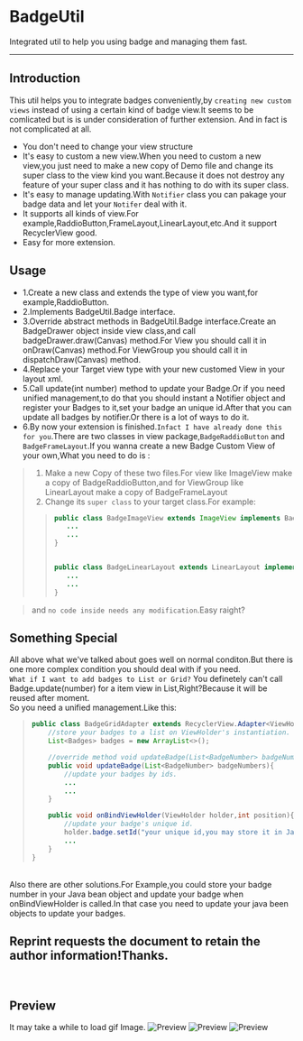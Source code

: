 # BadgeUtil
Integrated util to help you using badge and managing them fast.

---
## Introduction

This util helps you to integrate badges conveniently,by `creating new custom views` instead of using a certain kind of badge view.It seems to be comlicated but is is under consideration of further extension. And in fact is not complicated at all.<br>
* You don't need to change your view structure
* It's easy to custom a new view.When you need to custom a new view,you just need to make a new copy of Demo file and change its super class to the view kind you want.Because it does not destroy any feature of your super class and it has nothing to do with its super class.
* It's easy to manage updating.With `Notifier` class you can pakage your badge data and let your `Notifer` deal with it.
* It supports all kinds of view.For example,RaddioButton,FrameLayout,LinearLayout,etc.And it support RecyclerView good.
* Easy for more extension.
  
## Usage
* 1.Create a new class and extends the type of view you want,for example,RaddioButton.
* 2.Implements BadgeUtil.Badge interface.
* 3.Override abstract methods in BadgeUtil.Badge interface.Create an BadgeDrawer object inside view class,and call badgeDrawer.draw(Canvas) method.For View you should call it in onDraw(Canvas) method.For ViewGroup you should call it in dispatchDraw(Canvas) method.
* 4.Replace your Target view type with your new customed View in your layout xml.
* 5.Call update(int number) method to update your Badge.Or if you need unified management,to do that you should instant a Notifier object and register your Badges to it,set your badge an unique id.After that you can update all badges by notifier.Or there is a lot of ways to do it.
* 6.By now your extension is finished.`Infact I have already done this for you`.There are two classes in view package,`BadgeRaddioButton` and `BadgeFrameLayout`.If you wanna create a new Badge Custom View of your own,What you need to do is : 
> 1) Make a new Copy of these two files.For view like ImageView make a copy of BadgeRaddioButton,and for ViewGroup like LinearLayout make a copy of BadgeFrameLayout
> 2) Change its `super class` to your target class.For example:
>> ```Java
>>public class BadgeImageView extends ImageView implements BadgeUtil.Badge {
>>    ...
>>    ...
>>}
>>
>>
>>public class BadgeLinearLayout extends LinearLayout implements BadgeUtil.Badge {
>>    ...
>>    ...
>>}

> and `no code inside needs any modification`.Easy raight?

## Something Special
All above what we've talked about goes well on normal conditon.But there is one more complex condition you should deal with if you need.<br>
`What if I want to add badges to List or Grid?`
You definetely can't call Badge.update(number) for a item view in List,Right?Because it will be reused after moment.<br>
So you need a unified management.Like this:<br>
> ```Java
> public class BadgeGridAdapter extends RecyclerView.Adapter<ViewHolder> implements BadgeUtil.UpdateAble{
>     //store your badges to a list on ViewHolder's instantiation.
>     List<Badges> badges = new ArrayList<>();
>
>     //override method void updateBadge(List<BadgeNumber> badgeNumbers)
>     public void updateBadge(List<BadgeNumber> badgeNumbers){
>         //update your badges by ids.
>         ...
>         ...
>     }
>
>     public void onBindViewHolder(ViewHolder holder,int position){
>         //update your badge's unique id.
>         holder.badge.setId("your unique id,you may store it in Java bean object.");
>         ...
>     }
>}
  <br>
Also there are other solutions.For Example,you could store your badge number in your Java bean object and update your badge when onBindViewHolder is called.In that case you need to update your java been objects to update your badges.

Reprint requests the document to retain the author information!Thanks.
---
<br>

## Preview
It may take a while to load gif Image.
![Preview](https://github.com/wjdforever/BadgeUtil/blob/master/preview/GIF_20170820_111700.gif)
![Preview](https://github.com/wjdforever/BadgeUtil/blob/master/preview/Screenshot_20170820-102033.png)
![Preview](https://github.com/wjdforever/BadgeUtil/blob/master/preview/Screenshot_20170820-102125.png)



